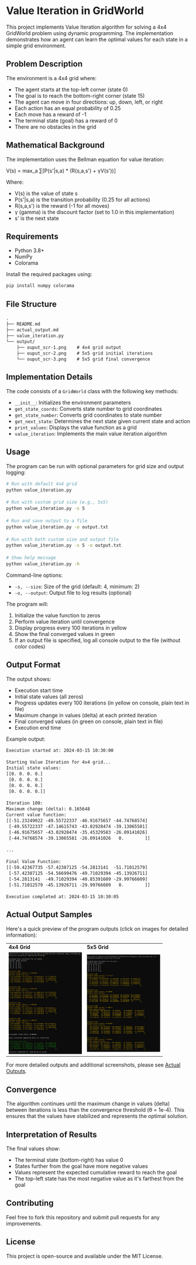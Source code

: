 # Value Iteration in GridWorld

This project implements Value Iteration algorithm for solving a 4x4 GridWorld problem using dynamic programming. The implementation demonstrates how an agent can learn the optimal values for each state in a simple grid environment.

## Problem Description

The environment is a 4x4 grid where:
- The agent starts at the top-left corner (state 0)
- The goal is to reach the bottom-right corner (state 15)
- The agent can move in four directions: up, down, left, or right
- Each action has an equal probability of 0.25
- Each move has a reward of -1
- The terminal state (goal) has a reward of 0
- There are no obstacles in the grid

## Mathematical Background

The implementation uses the Bellman equation for value iteration:

V(s) = max_a ∑[P(s'|s,a) * (R(s,a,s') + γV(s'))]

Where:
- V(s) is the value of state s
- P(s'|s,a) is the transition probability (0.25 for all actions)
- R(s,a,s') is the reward (-1 for all moves)
- γ (gamma) is the discount factor (set to 1.0 in this implementation)
- s' is the next state

## Requirements

- Python 3.8+
- NumPy
- Colorama

Install the required packages using:
```bash
pip install numpy colorama
```

## File Structure

```
.
├── README.md
├── actual_output.md
├── value_iteration.py
└── output/
    ├── ouput_scr-1.png    # 4x4 grid output
    ├── ouput_scr-2.png    # 5x5 grid initial iterations
    └── ouput_scr-3.png    # 5x5 grid final convergence
```

## Implementation Details

The code consists of a `GridWorld` class with the following key methods:
- `__init__`: Initializes the environment parameters
- `get_state_coords`: Converts state number to grid coordinates
- `get_state_number`: Converts grid coordinates to state number
- `get_next_state`: Determines the next state given current state and action
- `print_values`: Displays the value function as a grid
- `value_iteration`: Implements the main value iteration algorithm

## Usage

The program can be run with optional parameters for grid size and output logging:

```bash
# Run with default 4x4 grid
python value_iteration.py

# Run with custom grid size (e.g., 5x5)
python value_iteration.py -s 5

# Run and save output to a file
python value_iteration.py -o output.txt

# Run with both custom size and output file
python value_iteration.py -s 5 -o output.txt

# Show help message
python value_iteration.py -h
```

Command-line options:
- `-s, --size`: Size of the grid (default: 4, minimum: 2)
- `-o, --output`: Output file to log results (optional)

The program will:
1. Initialize the value function to zeros
2. Perform value iteration until convergence
3. Display progress every 100 iterations in yellow
4. Show the final converged values in green
5. If an output file is specified, log all console output to the file (without color codes)

## Output Format

The output shows:
- Execution start time
- Initial state values (all zeros)
- Progress updates every 100 iterations (in yellow on console, plain text in file)
- Maximum change in values (delta) at each printed iteration
- Final converged values (in green on console, plain text in file)
- Execution end time

Example output:
```
Execution started at: 2024-03-15 10:30:00

Starting Value Iteration for 4x4 grid...
Initial state values:
[[0. 0. 0. 0.]
 [0. 0. 0. 0.]
 [0. 0. 0. 0.]
 [0. 0. 0. 0.]]

Iteration 100:
Maximum change (delta): 0.165648
Current value function:
[[-51.23249022 -49.55722337 -46.91675657 -44.74768574]
 [-49.55722337 -47.14615743 -43.02928474 -39.13065581]
 [-46.91675657 -43.02928474 -35.45329583 -26.09141026]
 [-44.74768574 -39.13065581 -26.09141026   0.        ]]

...

Final Value Function:
[[-59.42367735 -57.42387125 -54.2813141  -51.71012579]
 [-57.42387125 -54.56699476 -49.71029394 -45.13926711]
 [-54.2813141  -49.71029394 -40.85391609 -29.99766609]
 [-51.71012579 -45.13926711 -29.99766609   0.        ]]

Execution completed at: 2024-03-15 10:30:05
```

## Actual Output Samples

Here's a quick preview of the program outputs (click on images for detailed information):

<table>
<tr>
<td><b>4x4 Grid</b></td>
<td><b>5x5 Grid</b></td>
</tr>
<tr>
<td>
<a href="actual_output.md">
<img src="output/ouput_scr-1.png" width="200" alt="4x4 Grid Output">
</a>
</td>
<td>
<a href="actual_output.md">
<img src="output/ouput_scr-2.png" width="200" alt="5x5 Grid Output">
</a>
</td>
</tr>
</table>

For more detailed outputs and additional screenshots, please see [Actual Outputs](actual_output.md).

## Convergence

The algorithm continues until the maximum change in values (delta) between iterations is less than the convergence threshold (θ = 1e-4). This ensures that the values have stabilized and represents the optimal solution.

## Interpretation of Results

The final values show:
- The terminal state (bottom-right) has value 0
- States further from the goal have more negative values
- Values represent the expected cumulative reward to reach the goal
- The top-left state has the most negative value as it's farthest from the goal

## Contributing

Feel free to fork this repository and submit pull requests for any improvements.

## License

This project is open-source and available under the MIT License. 